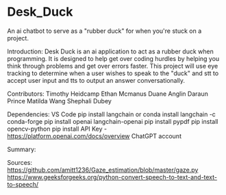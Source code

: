 # Desk_Duck
An ai chatbot to serve as a "rubber duck" for when you're stuck on a project.

Introduction:
Desk Duck is an ai application to act as a rubber duck when programming. It is designed to help get over coding hurdles by helping you think through problems and get over errors faster. This project will use eye tracking to determine when a user wishes to speak to the "duck" and stt to accept user input and tts to output an answer conversationally.


Contributors:
Timothy Heidcamp
Ethan Mcmanus
Duane Anglin
Daraun Prince
Matilda Wang
Shephali Dubey



Dependencies:
VS Code
pip install langchain or conda install langchain -c conda-forge
pip install openai langchain-openai
pip install pypdf
pip install opencv-python
pip install 
API Key - https://platform.openai.com/docs/overview
ChatGPT account


Summary:



Sources:
https://github.com/amitt1236/Gaze_estimation/blob/master/gaze.py
https://www.geeksforgeeks.org/python-convert-speech-to-text-and-text-to-speech/
